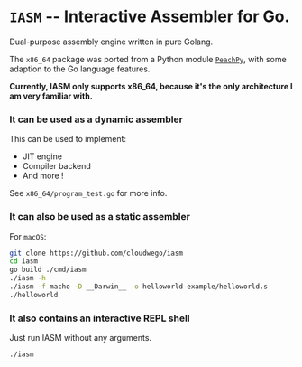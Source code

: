 # `IASM` -- Interactive Assembler for Go.

Dual-purpose assembly engine written in pure Golang.

The `x86_64` package was ported from a Python module [`PeachPy`](https://github.com/Maratyszcza/PeachPy), with some adaption to the Go language features.

**Currently, IASM only supports x86_64, because it's the only architecture I am very familiar with.**

### It can be used as a dynamic assembler

This can be used to implement:

* JIT engine
* Compiler backend
* And more !

See `x86_64/program_test.go` for more info.

### It can also be used as a static assembler

For `macOS`:

```bash
git clone https://github.com/cloudwego/iasm
cd iasm
go build ./cmd/iasm
./iasm -h
./iasm -f macho -D __Darwin__ -o helloworld example/helloworld.s
./helloworld 
```

### It also contains an interactive REPL shell

Just run IASM without any arguments.

```bash
./iasm
```

